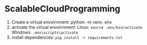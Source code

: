 # ScalableCloudProgramming

1. Create a virtual envoirnment: python -m venv .env
2. activate the virtual envoirnment: Linux: `source .env/bin/activate` Windows: `.env\scripts\activate`
3. install dependencies: `pip install -r requirements.txt`
